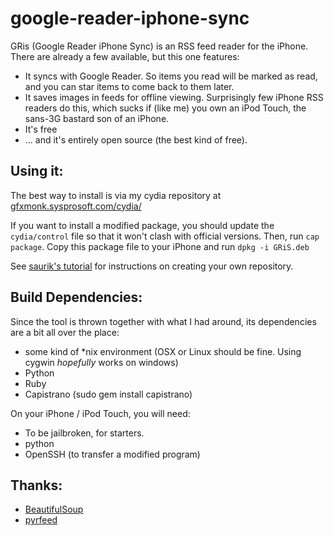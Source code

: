 # google-reader-iphone-sync

GRis (Google Reader iPhone Sync) is an RSS feed reader for the iPhone. There are already a few available, but this one features:

* It syncs with Google Reader. So items you read will be marked as read, and you can star items to come back to them later.
* It saves images in feeds for offline viewing. Surprisingly few iPhone RSS readers do this, which sucks if (like me) you own an iPod Touch, the sans-3G bastard son of an iPhone.
* It's free
* ... and it's entirely open source (the best kind of free).

## Using it:
The best way to install is via my cydia repository at [gfxmonk.sysprosoft.com/cydia/](http://gfxmonk.sysprosoft.com/cydia/)

If you want to install a modified package, you should update the `cydia/control` file so that it won't clash with official versions. Then, run `cap package`. Copy this package file to your iPhone and run `dpkg -i GRiS.deb`

See [saurik's tutorial](http://www.saurik.com/id/7) for instructions on creating your own repository.

## Build Dependencies:
Since the tool is thrown together with what I had around, its
dependencies are a bit all over the place:

* some kind of *nix environment (OSX or Linux should be fine. Using cygwin _hopefully_ works on windows)
* Python
* Ruby
* Capistrano (sudo gem install capistrano)

On your iPhone / iPod Touch, you will need:

* To be jailbroken, for starters.
* python
* OpenSSH (to transfer a modified program)

## Thanks:

* [BeautifulSoup](http://www.crummy.com/software/BeautifulSoup/)
* [pyrfeed](http://code.google.com/p/pyrfeed/)


